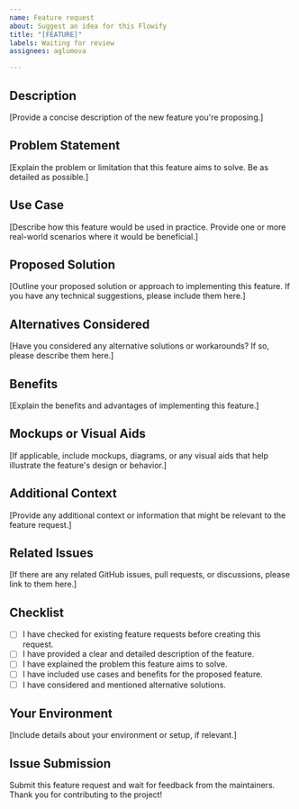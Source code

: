 ```yaml
---
name: Feature request
about: Suggest an idea for this Flowify
title: "[FEATURE]"
labels: Waiting for review
assignees: aglumova

---
```


## Description

[Provide a concise description of the new feature you're proposing.]

## Problem Statement

[Explain the problem or limitation that this feature aims to solve. Be as detailed as possible.]

## Use Case

[Describe how this feature would be used in practice. Provide one or more real-world scenarios where it would be beneficial.]

## Proposed Solution

[Outline your proposed solution or approach to implementing this feature. If you have any technical suggestions, please include them here.]

## Alternatives Considered

[Have you considered any alternative solutions or workarounds? If so, please describe them here.]

## Benefits

[Explain the benefits and advantages of implementing this feature.]

## Mockups or Visual Aids

[If applicable, include mockups, diagrams, or any visual aids that help illustrate the feature's design or behavior.]

## Additional Context

[Provide any additional context or information that might be relevant to the feature request.]

## Related Issues

[If there are any related GitHub issues, pull requests, or discussions, please link to them here.]

## Checklist

- [ ] I have checked for existing feature requests before creating this request.
- [ ] I have provided a clear and detailed description of the feature.
- [ ] I have explained the problem this feature aims to solve.
- [ ] I have included use cases and benefits for the proposed feature.
- [ ] I have considered and mentioned alternative solutions.

## Your Environment

[Include details about your environment or setup, if relevant.]

## Issue Submission

Submit this feature request and wait for feedback from the maintainers. Thank you for contributing to the project!
